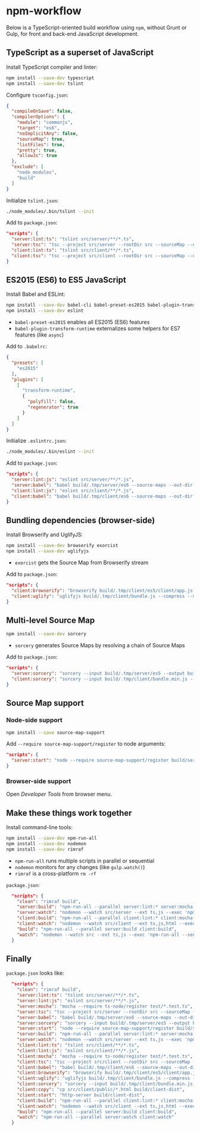 npm-workflow
============

Below is a TypeScript-oriented build workflow using `npm`, without Grunt or Gulp, for front and back-end JavaScript development.

TypeScript as a superset of JavaScript
--------------------------------------

Install TypeScript compiler and linter:

```sh
npm install --save-dev typescript
npm install --save-dev tslint
```

Configure `tsconfig.json`:

```json
{
  "compileOnSave": false,
  "compilerOptions": {
    "module": "commonjs",
    "target": "es6",
    "noImplicitAny": false,
    "sourceMap": true,
    "listFiles": true,
    "pretty": true,
    "allowJs": true
  },
  "exclude": [
    "node_modules",
    "build"
  ]
}
```

Initialize `tslint.json`:

```sh
./node_modules/.bin/tslint --init
```

Add to `package.json`:

```json
"scripts": {
  "server:lint:ts": "tslint src/server/**/*.ts",
  "server:tsc": "tsc --project src/server --rootDir src --sourceMap --outDir build/.tmp/server/es6",
  "client:lint:ts": "tslint src/client/**/*.ts",
  "client:tsc": "tsc --project src/client --rootDir src --sourceMap --outDir build/.tmp/client/es6",
}
```

ES2015 (ES6) to ES5 JavaScript
------------------------------

Install Babel and ESLint:

```sh
npm install --save-dev babel-cli babel-preset-es2015 babel-plugin-transform-runtime
npm install --save-dev eslint
```

- `babel-preset-es2015` enables all ES2015 (ES6) features
- `babel-plugin-transform-runtime` externalizes some helpers for ES7 features (like `async`)

Add to `.babelrc`:

```json
{
  "presets": [
    "es2015"
  ],
  "plugins": [
    [
      "transform-runtime",
      {
        "polyfill": false,
        "regenerator": true
      }
    ]
  ]
}
```

Initialize `.eslintrc.json`:

```sh
./node_modules/.bin/eslint --init
```

Add to `package.json`:

```json
"scripts": {
  "server:lint:js": "eslint src/server/**/*.js",
  "server:babel": "babel build/.tmp/server/es6 --source-maps --out-dir build/.tmp/server/es5",
  "client:lint:js": "eslint src/client/**/*.js",
  "client:babel": "babel build/.tmp/client/es6 --source-maps --out-dir build/.tmp/client/es5",
}
```

Bundling dependencies (browser-side)
------------------------------------

Install Browserify and UglifyJS:

```sh
npm install --save-dev browserify exorcist
npm install --save-dev uglifyjs
```

- `exorcist` gets the Source Map from Browserify stream 

Add to `package.json`:

```json
"scripts": {
  "client:browserify": "browserify build/.tmp/client/es5/client/app.js --debug | exorcist build/.tmp/client/bundle.js.map --base build/.tmp/client > build/.tmp/client/bundle.js",
  "client:uglify": "uglifyjs build/.tmp/client/bundle.js --compress --mangle --source-map build/.tmp/client/bundle.min.js.map --prefix relative --output build/.tmp/client/bundle.min.js",
}
```

Multi-level Source Map
----------------------

```sh
npm install --save-dev sorcery
```

- `sorcery` generates Source Maps by resolving a chain of Source Maps

Add to `package.json`:

```json
"scripts": {
  "server:sorcery": "sorcery --input build/.tmp/server/es5 --output build/server-dist",
  "client:sorcery": "sorcery --input build/.tmp/client/bundle.min.js --output build/client-dist/bundle.min.js",
}
```

Source Map support
------------------

### Node-side support

```sh
npm install --save source-map-support
```

Add `--require source-map-support/register` to node arguments:

```json
"scripts": {
  "server:start": "node --require source-map-support/register build/server-dist/server/app.js",
}
```

### Browser-side support

Open _Developer Tools_ from browser menu. 

Make these things work together
-------------------------------

Install command-line tools:

```sh
npm install --save-dev npm-run-all
npm install --save-dev nodemon
npm install --save-dev rimraf
```

- `npm-run-all` runs multiple scripts in parallel or sequential
- `nodemon` monitors for any changes (like `gulp.watch()`)
- `rimraf` is a cross-platform `rm -rf`

`package.json`:

```json
  "scripts": {
    "clean": "rimraf build",
    "server:build": "npm-run-all --parallel server:lint:* server:mocha --sequential server:tsc server:babel server:sorcery",
    "server:watch": "nodemon --watch src/server --ext ts,js --exec 'npm-run-all --sequential server:build server:start'",
    "client:build": "npm-run-all --parallel client:lint:* client:mocha --sequential client:tsc client:babel client:browserify client:uglify client:sorcery client:copy",
    "client:watch": "nodemon --watch src/client --ext ts,js,html --exec 'npm-run-all --sequential client:build client:start'",
    "build": "npm-run-all --parallel server:build client:build",
    "watch": "nodemon --watch src --ext ts,js --exec 'npm-run-all --sequential build start'"
  }
```

## Finally

`package.json` looks like:

```json
  "scripts": {
    "clean": "rimraf build",
    "server:lint:ts": "tslint src/server/**/*.ts",
    "server:lint:js": "eslint src/server/**/*.js",
    "server:mocha": "mocha --require ts-node/register test/*.test.ts",
    "server:tsc": "tsc --project src/server --rootDir src --sourceMap --outDir build/.tmp/server/es6",
    "server:babel": "babel build/.tmp/server/es6 --source-maps --out-dir build/.tmp/server/es5",
    "server:sorcery": "sorcery --input build/.tmp/server/es5 --output build/server-dist",
    "server:start": "node --require source-map-support/register build/server-dist/server/app.js",
    "server:build": "npm-run-all --parallel server:lint:* server:mocha --sequential server:tsc server:babel server:sorcery",
    "server:watch": "nodemon --watch src/server --ext ts,js --exec 'npm-run-all --sequential server:build server:start'",
    "client:lint:ts": "tslint src/client/**/*.ts",
    "client:lint:js": "eslint src/client/**/*.js",
    "client:mocha": "mocha --require ts-node/register test/*.test.ts",
    "client:tsc": "tsc --project src/client --rootDir src --sourceMap --outDir build/.tmp/client/es6",
    "client:babel": "babel build/.tmp/client/es6 --source-maps --out-dir build/.tmp/client/es5",
    "client:browserify": "browserify build/.tmp/client/es5/client/app.js --debug | exorcist build/.tmp/client/bundle.js.map --base build/.tmp/client > build/.tmp/client/bundle.js",
    "client:uglify": "uglifyjs build/.tmp/client/bundle.js --compress --mangle --source-map build/.tmp/client/bundle.min.js.map --prefix relative --output build/.tmp/client/bundle.min.js",
    "client:sorcery": "sorcery --input build/.tmp/client/bundle.min.js --output build/client-dist/bundle.min.js",
    "client:copy": "cp src/client/public/*.html build/client-dist",
    "client:start": "http-server build/client-dist",
    "client:build": "npm-run-all --parallel client:lint:* client:mocha --sequential client:tsc client:babel client:browserify client:uglify client:sorcery client:copy",
    "client:watch": "nodemon --watch src/client --ext ts,js,html --exec 'npm-run-all --sequential client:build client:start'",
    "build": "npm-run-all --parallel server:build client:build",
    "watch": "npm-run-all --parallel server:watch client:watch"
  }
```
